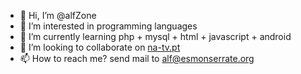 - 👋 Hi, I’m @alfZone
- 👀 I’m interested in programming languages
- 🌱 I’m currently learning php + mysql + html + javascript + android
- 💞️ I’m looking to collaborate on [na-tv.pt](https://na-tv.pt/)
- 📫 How to reach me? send mail to alf@esmonserrate.org

<!---
alfZone/alfZone is a ✨ special ✨ repository because its `README.md` (this file) appears on your GitHub profile.
You can click the Preview link to take a look at your changes.
--->
